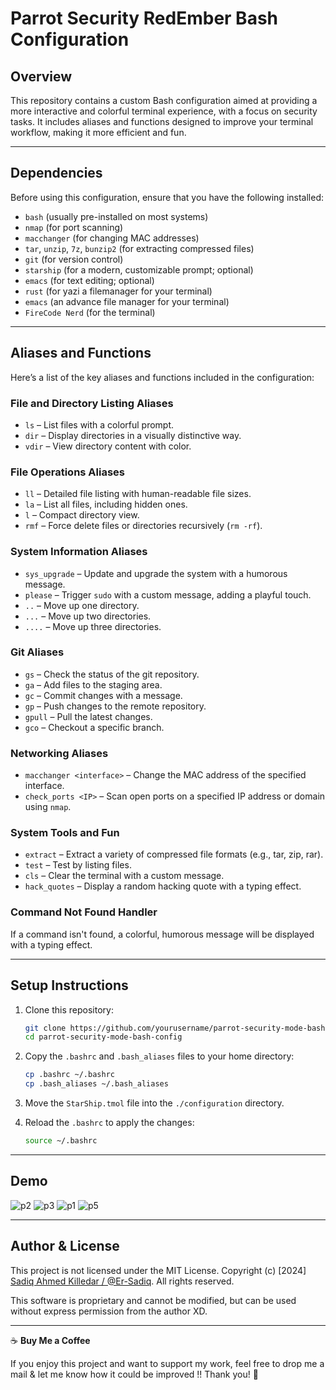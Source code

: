 # Parrot Security RedEmber Bash Configuration

## Overview
This repository contains a custom Bash configuration aimed at providing a more interactive and colorful terminal experience, with a focus on security tasks. It includes aliases and functions designed to improve your terminal workflow, making it more efficient and fun.

---

## Dependencies

Before using this configuration, ensure that you have the following installed:

- `bash` (usually pre-installed on most systems)
- `nmap` (for port scanning)
- `macchanger` (for changing MAC addresses)
- `tar`, `unzip`, `7z`, `bunzip2` (for extracting compressed files)
- `git` (for version control)
- `starship` (for a modern, customizable prompt; optional)
- `emacs` (for text editing; optional)
- `rust` (for yazi a filemanager for your terminal)
- `emacs` (an advance file manager for your terminal)
- `FireCode Nerd` (for the terminal)
---

## Aliases and Functions

Here’s a list of the key aliases and functions included in the configuration:

### File and Directory Listing Aliases
- `ls` – List files with a colorful prompt.
- `dir` – Display directories in a visually distinctive way.
- `vdir` – View directory content with color.

### File Operations Aliases
- `ll` – Detailed file listing with human-readable file sizes.
- `la` – List all files, including hidden ones.
- `l` – Compact directory view.
- `rmf` – Force delete files or directories recursively (`rm -rf`).

### System Information Aliases
- `sys_upgrade` – Update and upgrade the system with a humorous message.
- `please` – Trigger `sudo` with a custom message, adding a playful touch.
- `..` – Move up one directory.
- `...` – Move up two directories.
- `....` – Move up three directories.

### Git Aliases
- `gs` – Check the status of the git repository.
- `ga` – Add files to the staging area.
- `gc` – Commit changes with a message.
- `gp` – Push changes to the remote repository.
- `gpull` – Pull the latest changes.
- `gco` – Checkout a specific branch.

### Networking Aliases
- `macchanger <interface>` – Change the MAC address of the specified interface.
- `check_ports <IP>` – Scan open ports on a specified IP address or domain using `nmap`.

### System Tools and Fun
- `extract` – Extract a variety of compressed file formats (e.g., tar, zip, rar).
- `test` – Test by listing files.
- `cls` – Clear the terminal with a custom message.
- `hack_quotes` – Display a random hacking quote with a typing effect.

### Command Not Found Handler
If a command isn't found, a colorful, humorous message will be displayed with a typing effect.

---

## Setup Instructions

1. Clone this repository:
   ```bash
   git clone https://github.com/yourusername/parrot-security-mode-bash-config.git
   cd parrot-security-mode-bash-config
   ```

2. Copy the `.bashrc` and `.bash_aliases` files to your home directory:
   ```bash
   cp .bashrc ~/.bashrc
   cp .bash_aliases ~/.bash_aliases
   ```

3. Move the `StarShip.tmol` file into the `./configuration` directory.

4. Reload the `.bashrc` to apply the changes:
   ```bash
   source ~/.bashrc
   ```

---
## Demo
 ![p2](https://github.com/user-attachments/assets/3b4f007a-d123-4572-9645-97a6a3b738a4)
 ![p3](https://github.com/user-attachments/assets/c8ad42e9-aefa-4149-a2a6-f2fa9db578f9)
 ![p1](https://github.com/user-attachments/assets/f51a7f32-5ee3-4ff8-943d-59c46e7d12d8)
 ![p5](https://github.com/user-attachments/assets/6ef4a755-2f39-4f4c-9b01-b0f37efb9e03)


---
## Author & License 

This project is not licensed under the MIT License.
Copyright (c) [2024] [Sadiq Ahmed Killedar / @Er-Sadiq](https://github.com/Er-Sadiq). All rights reserved.

This software is proprietary and cannot be modified, but can be used without express permission from the author XD.

---

☕ **Buy Me a Coffee**

If you enjoy this project and want to support my work, feel free to drop me a mail & let me know how it could be improved !! Thank you! 🙏

